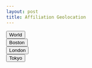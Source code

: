 ```yaml
---
layout: post
title: Affiliation Geolocation
---
```

 <!-- Latest compiled and minified CSS -->
<script
  src="https://code.jquery.com/jquery-3.1.1.min.js"
  integrity="sha256-hVVnYaiADRTO2PzUGmuLJr8BLUSjGIZsDYGmIJLv2b8="
  crossorigin="anonymous"></script>
<link rel="stylesheet" href="https://cdnjs.cloudflare.com/ajax/libs/leaflet/1.0.0-beta.2.rc.2/leaflet.css"/>
<script src="https://cdnjs.cloudflare.com/ajax/libs/leaflet/1.0.0-beta.2.rc.2/leaflet.js"></script>
<!-- <meta content='user-scalable=no, initial-scale=1, width=device-width' id='viewport' name='viewport'> -->
<link rel="stylesheet" href="css/examples.css"/>
<link rel="stylesheet" href="https://stackpath.bootstrapcdn.com/bootstrap/4.1.1/css/bootstrap.min.css" integrity="sha384-WskhaSGFgHYWDcbwN70/dfYBj47jz9qbsMId/iRN3ewGhXQFZCSftd1LZCfmhktB" crossorigin="anonymous">


<script src="js/PruneCluster.js"></script>
<script src="data/map500k.js"></script>
<div class="btn-toolbar" role="toolbar">
	<div class="btn-group mr-2" role="group">
		<button id="world" type="button" class="btn btn-info">World</button>
	</div>
	<div class="btn-group mr-2" role="group">
		<button id="boston" type="button" class="btn btn-info">Boston</button>
	</div>
	<div class="btn-group mr-2" role="group">
		<button id="london" type="button" class="btn btn-info">London</button>
	</div> 
	<div class="btn-group mr-2" role="group">
		<button id="tokyo" type="button" class="btn btn-info">Tokyo</button>
	</div>
	<div id="map"></div>
</div>
<script>
// viewport
// var viewPortScale = 1 / window.devicePixelRatio;
// $('#viewport').attr('content', 'user-scalable=no, initial-scale='+viewPortScale+', width=device-width');
var map = L.map("map", {
	attributionControl: false,
	zoomControl: false
}).setView(L.latLng(0.0, 0.0), 2);

$('#london').click(function(){
	map.setView(L.latLng(51.509, -0.118), 12);
});

$('#boston').click(function(){
	map.setView(L.latLng(42.36, -71.059), 12);
});

$('#tokyo').click(function(){
	map.setView(L.latLng(35.652, 139.835), 12);
});

$('#world').click(function(){
	map.setView(L.latLng(35.652, 139.835), 12);
});

L.tileLayer('http://{s}.tile.osm.org/{z}/{x}/{y}.png', {
        detectRetina: true,
        maxNativeZoom: 17
}).addTo(map);

var leafletView = new PruneClusterForLeaflet();
for (var i = 0, l = mapdata.length; i < l; ++i) {
	leafletView.RegisterMarker(new PruneCluster.Marker(mapdata[i][0],
		mapdata[i][1], {title: mapdata[i][2]}));
}

leafletView.PrepareLeafletMarker = function (marker, data) {
	if (marker.getPopup()) {
		marker.setPopupContent(data.title);
	} else {
		marker.bindPopup(data.title);
	}
};
map.addLayer(leafletView);
</script>